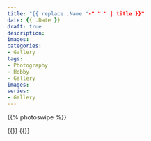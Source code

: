 ```yaml
---
title: "{{ replace .Name "-" " " | title }}"
date: {{ .Date }}
draft: true
description:
images:
categories:
- Gallery
tags:
- Photography
- Hobby
- Gallery
images:
series:
- Gallery
---
```

{{% photoswipe %}}

{{<gallery caption-effect="fade">}}
{{</gallery>}}
